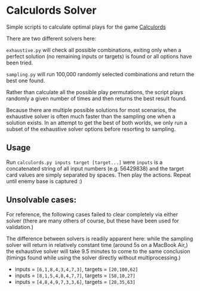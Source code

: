 # Calculords Solver

Simple scripts to calculate optimal plays for the game
[Calculords](http://www.calculords.com/)

There are two different solvers here:

`exhaustive.py` will check all possible combinations, exiting only when a
perfect solution (no remaining inputs or targets) is found or all options
have been tried.

`sampling.py` will run 100,000 randomly selected combinations and return
the best one found.

Rather than calculate all the possible play permutations, the script plays
randomly a given number of times and then returns the best result found.

Because there are multiple possible solutions for most scenarios, the
exhaustive solver is often much faster than the sampling one when a solution
exists. In an attempt to get the best of both worlds, we only run a subset of
the exhaustive solver options before resorting to sampling.

## Usage

Run `calculords.py inputs target [target...]` were `inputs` is a concatenated
string of all input numbers (e.g. 56429838) and the target card values are
simply separated by spaces. Then play the actions. Repeat until enemy
base is captured :)

## Unsolvable cases:

For reference, the following cases failed to clear completely via either
solver (there are many others of course, but these have been used for
validation.)

The difference between solvers is readily apparent here: while the sampling
solver will return in relatively constant time (around 5s on a MacBook Air,)
the exhaustive solver will take 9.5 minutes to come to the same conclusion
(timings found while using the solver directly without multiprocessing.)

 - inputs = `[6,1,8,4,3,4,7,3]`, targets = `[20,100,62]`
 - inputs = `[8,1,5,4,8,4,7,7]`, targets = `[58,10,27]`
 - inputs = `[4,8,4,9,7,3,3,6]`, targets = `[28,35,63]`
